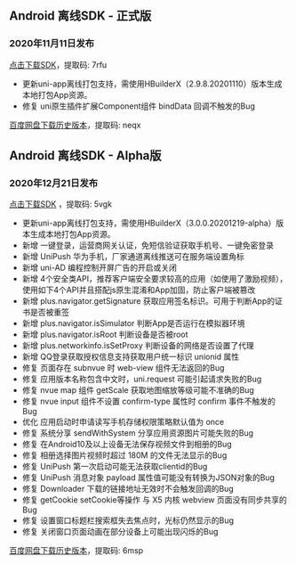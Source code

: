 ## Android 离线SDK - 正式版

### 2020年11月11日发布
[点击下载SDK](https://pan.baidu.com/s/14SZ-CjlbaNtGHk3CpamgXQ)，提取码: 7rfu

+ 更新uni-app离线打包支持，需使用HBuilderX（2.9.8.20201110）版本生成本地打包App资源。
+ 修复 uni原生插件扩展Component组件 bindData 回调不触发的Bug

[百度网盘下载历史版本](https://pan.baidu.com/s/1Gpbnq3wLvvnRO6W-SlvVpA)，提取码: neqx



## Android 离线SDK - Alpha版

### 2020年12月21日发布
[点击下载SDK](https://pan.baidu.com/s/1NLBTW94Im_zg5R38Wiijdg) ，提取码: 5vgk

+ 更新uni-app离线打包支持，需使用HBuilderX（3.0.0.20201219-alpha）版本生成本地打包App资源。
+ 新增 一键登录，运营商网关认证，免短信验证获取手机号、一键免密登录
+ 新增 UniPush 华为手机，厂家通道离线推送可在服务端设置角标
+ 新增 uni-AD 编程控制开屏广告的开启或关闭
+ 新增 4个安全类API，推荐客户端安全要求较高的应用（如使用了激励视频），使用如下4个API并且搭配js原生混淆和App加固，防止客户端被篡改
+ 新增 plus.navigator.getSignature 获取应用签名标识。可用于判断App的证书是否被重签
+ 新增 plus.navigator.isSimulator 判断App是否运行在模拟器环境
+ 新增 plus.navigator.isRoot 判断设备是否被root
+ 新增 plus.networkinfo.isSetProxy 判断设备的网络是否设置了代理
+ 新增 QQ登录获取授权信息支持获取用户统一标识 unionid 属性
+ 修复 页面存在 subnvue 时 web-view 组件无法返回的Bug
+ 修复 应用版本名称包含中文时，uni.request 可能引起请求失败的Bug
+ 修复 nvue map 组件 getScale 获取地图缩放等级可能不准确的Bug
+ 修复 nvue input 组件不设置 confirm-type 属性时 confirm 事件不触发的Bug
+ 优化 应用启动时申请读写手机存储权限策略默认值为 once
+ 修复 系统分享 sendWithSystem 分享应用资源图片可能失败的Bug
+ 修复 在Android10及以上设备无法保存视频文件到相册的Bug
+ 修复 相册选择图片视频时超过 180M 的文件无法显示的Bug
+ 修复 UniPush 第一次启动可能无法获取clientid的Bug
+ 修复 UniPush 消息对象 payload 属性值可能没有转换为JSON对象的Bug
+ 修复 Downloader 下载的链接地址无效时不会触发回调的Bug
+ 修复 getCookie setCookie等操作 与 X5 内核 webview 页面没有同步共享的Bug
+ 修复 设置窗口标题栏搜索框失去焦点时，光标仍然显示的Bug
+ 修复 关闭窗口页面动画在部分设备上可能出现闪烁的Bug

[百度网盘下载历史版本](https://pan.baidu.com/s/10fne34bwxWGtDJTd4PhroA)，提取码: 6msp
